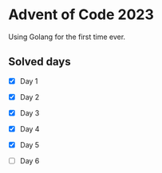 # Advent of Code 2023

Using Golang for the first time ever.


## Solved days

- [X] Day 1
- [X] Day 2
- [X] Day 3
- [X] Day 4
- [X] Day 5
- [ ] Day 6

